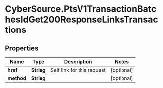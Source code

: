 # CyberSource.PtsV1TransactionBatchesIdGet200ResponseLinksTransactions

## Properties
Name | Type | Description | Notes
------------ | ------------- | ------------- | -------------
**href** | **String** | Self link for this request | [optional] 
**method** | **String** |  | [optional] 



